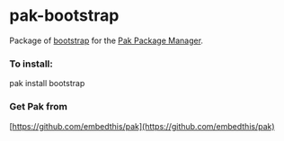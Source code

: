 pak-bootstrap
===

Package of [bootstrap](http://getbootstrap.com) for the [Pak Package Manager](https://github.com/embedthis/pak).

### To install:

pak install bootstrap

### Get Pak from

[https://github.com/embedthis/pak](https://github.com/embedthis/pak)
